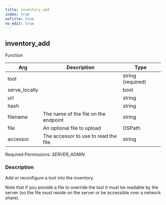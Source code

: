 ```yaml
---
title: inventory_add
index: true
noTitle: true
no_edit: true
---
```




<div class="vql_item"></div>


## inventory_add
<span class='vql_type pull-right page-header'>Function</span>



<div class="vqlargs"></div>

Arg | Description | Type
----|-------------|-----
tool||string (required)
serve_locally||bool
url||string
hash||string
filename|The name of the file on the endpoint|string
file|An optional file to upload|OSPath
accessor|The accessor to use to read the file.|string

Required Permissions: 
<i class="linkcolour label pull-right label-success">SERVER_ADMIN</i>

### Description

Add or reconfigure a tool into the inventory.

Note that if you provide a file to override the tool it must be
readable by the server (so the file must reside on the server or
be accessible over a network share).


